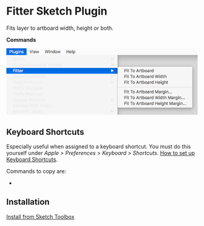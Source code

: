 # Fitter Sketch Plugin

Fits layer to artboard width, height or both.


**Commands**

![Example](screenshots/menu.png?raw=true "Example")


## Keyboard Shortcuts

Especially useful when assigned to a keyboard shortcut. You must do this yourself under _Apple > Preferences > Keyboard > Shortcuts_. [How to set up Keyboard Shortcuts](http://www.sketchtips.info/articles/custom-shortcuts).

Commands to copy are:

-


## Installation

[Install from Sketch Toolbox](http://sketchtoolbox.com/)
